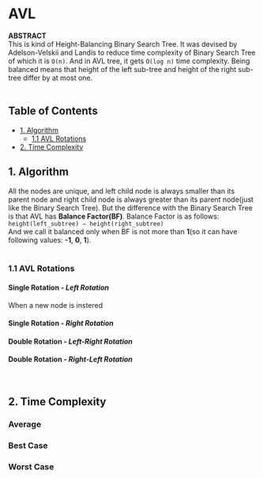 # AVL   

**ABSTRACT**   
This is kind of Height-Balancing Binary Search Tree. 
It was devised by Adelson-Velskii and Landis to reduce time complexity of Binary Search Tree of which it is `O(n)`. 
And in AVL tree, it gets `O(log n)` time complexity. 
Being balanced means that height of the left sub-tree and height of the right sub-tree differ by at most one.    
<br/>   

## Table of Contents   
+ [1. Algorithm](#1-algorithm)
   + [1.1 AVL Rotations](#11-avl-rotations)
+ [2. Time Complexity](#2-time-complexity)

## 1. Algorithm      
All the nodes are unique, and left child node is always smaller than its parent node and right child node is always greater than its parent node(just like the Binary Search Tree). 
But the difference with the Binary Search Tree is that AVL has **Balance Factor(BF)**. Balance Factor is as follows:    
`height(left_subtree) − height(right_subtree)`    
And we call it balanced only when BF is not more than **1**(so it can have following values: **-1**, **0**, **1**).   
<br/>    

### 1.1 AVL Rotations      

#### Single Rotation - _Left Rotation_   
When a new node is instered 

#### Single Rotation - _Right Rotation_   


#### Double Rotation - _Left-Right Rotation_   


#### Double Rotation - _Right-Left Rotation_   


<br/>   

## 2. Time Complexity   

### Average   

   
### Best Case   


### Worst Case   

